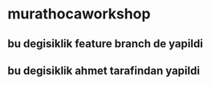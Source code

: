# murathocaworkshop
## bu degisiklik feature branch de yapildi
## bu degisiklik ahmet tarafindan yapildi
